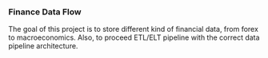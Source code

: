 ### Finance Data Flow

The goal of this project is to store different kind of financial data, from forex to macroeconomics. Also, to proceed ETL/ELT pipeline with the correct 
data pipeline architecture.